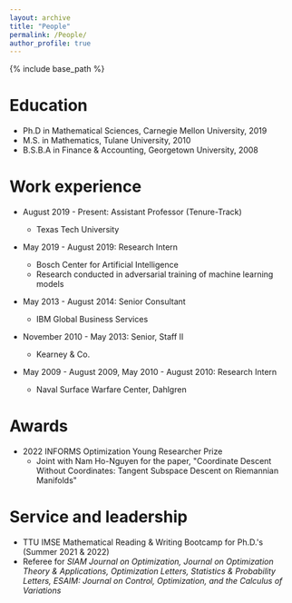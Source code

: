 ```yaml
---
layout: archive
title: "People"
permalink: /People/
author_profile: true
---
```


{% include base_path %}

Education
======
* Ph.D in Mathematical Sciences, Carnegie Mellon University, 2019
* M.S. in Mathematics, Tulane University, 2010
* B.S.B.A in Finance & Accounting, Georgetown University, 2008

Work experience
======
* August 2019 - Present: Assistant Professor (Tenure-Track)
  * Texas Tech University

* May 2019 - August 2019: Research Intern
  * Bosch Center for Artificial Intelligence
  * Research conducted in adversarial training of machine learning models

* May 2013 - August 2014: Senior Consultant
  * IBM Global Business Services

* November 2010 - May 2013: Senior, Staff II
  * Kearney & Co.  

* May 2009 - August 2009, May 2010 - August 2010: Research Intern
  * Naval Surface Warfare Center, Dahlgren   

Awards
======

* 2022 INFORMS Optimization Young Researcher Prize
  * Joint with Nam Ho-Nguyen for the paper, "Coordinate Descent Without Coordinates: Tangent Subspace Descent on Riemannian Manifolds"

Service and leadership
======
* TTU IMSE Mathematical Reading & Writing Bootcamp for Ph.D.'s (Summer 2021 & 2022)
* Referee for *SIAM Journal on Optimization, Journal on Optimization Theory & Applications, Optimization Letters, Statistics & Probability Letters, ESAIM: Journal on Control, Optimization, and the Calculus of Variations*
